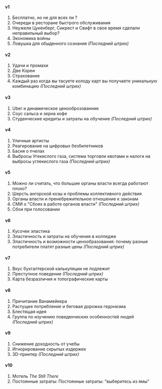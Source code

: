 #### v1
1. Бесплатно, но не для всех ли ?
2. Очереди в ресторане быстрого обслуживания
3. Неужели Цукенберг, Сикрест и Свифт в свое время сделали неправильный выбор?
4. Экономика войны
5.  Ловушка для обыденного сознания *(Последний штрих)*
#### v2
1. Удачи и промахи
2. Две Кореи
3. Страхование
4. Каждый раз когда вы тасуете колоду карт вы получаете уникальную комбинацию *(Последний штрих)*
#### v3
1. Uber и динамическое ценооброзованние
2. Соус сальса и зерна кофе
3. Студенческие кредиты и затраты на обучение *(Последний штрих)*
#### v4
1. Уличные артисты
2. Реагирование на цифровых безбилетников
3. Басня о пчелах
4. Выбросы Угекислого газа, система торговли квотами и налоги на выбросы углекислого газа *(Последний штрих)*
#### v5
1. Можно ли считать, что большие органы власти всегда работают плохо?
2. Шерсть ангорской козы и проблемы коллективного действия
3. Органы власти и пренебрежительное отношение к законам
4. СМИ о "Сбоях в работе органов власти"  *(Последний штрих)*
5. Сбои при голосовании
#### v6
1. Кусочек эластика
2. Эластичность и затраты на обучения в колледже
3. Эластичность и возможности ценообразования: почему разные потребители платят разные цены *(Последний штрих)*
#### v7
1. Вкус бухгалтерской калькуляции не подлежит
2. Преступное поведение *(Последний штрих)*
3. Карта безразличия и топографические карты
#### v8
1. Причитание Ванамейкера
2. Растущее потребление и беговая дорожка гедонизма
3. Блестящая идея
4. Группа по изучению поведенчиских особенностей людей  *(Последний штрих)*
#### v9
1. Снижение доходность от учебы
2. Игнорирование скрытых издержек
3. 3D-принтер  *(Последний штрих)*
#### v10
1. Мотель  *The Still There*
2. Постоянные затраты:  Постоянные затраты: "выберитесь из ямы"